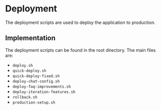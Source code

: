 # Deployment

The deployment scripts are used to deploy the application to production.

## Implementation

The deployment scripts can be found in the root directory. The main files are:

*   `deploy.sh`
*   `quick-deploy.sh`
*   `quick-deploy-fixed.sh`
*   `deploy-chat-config.sh`
*   `deploy-faq-improvements.sh`
*   `deploy-iteration-features.sh`
*   `rollback.sh`
*   `production-setup.sh`
